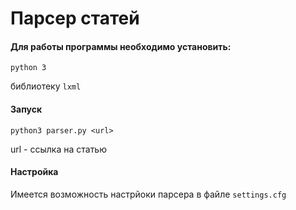 # Парсер статей

#### Для работы программы необходимо установить:
 `python 3`

 библиотеку `lxml`

#### Запуск
 `python3 parser.py <url>`

 url - ссылка на статью

#### Настройка
 Имеется возможность настрйоки парсера в файле `settings.cfg`